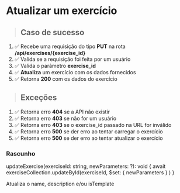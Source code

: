 # Atualizar um exercício

> ## Caso de sucesso

1. ✅ Recebe uma requisição do tipo **PUT** na rota **/api/exercises/{exercise_id}**
2. ✅ Valida se a requisição foi feita por um usuário
3. ✅ Valida o parâmetro **exercise_id**
4. ✅ **Atualiza** um exercício com os dados fornecidos
5. ✅ Retorna **200** com os dados do exercício

> ## Exceções

1. ✅ Retorna erro **404** se a API não existir
2. ✅ Retorna erro **403** se não for um usuário
3. ✅ Retorna erro **403** se o exercise_id passado na URL for inválido
4. ✅ Retorna erro **500** se der erro ao tentar carregar o exercício
5. ✅ Retorna erro **500** se der erro ao tentar atualizar o exercício

### Rascunho

updateExercise(exerciseId: string, newParameters: ?): void {
  await exerciseCollection.updateById(exerciseId, 
    $set: {
      newParameters
    }
  )
}

Atualiza o name, description e/ou isTemplate
